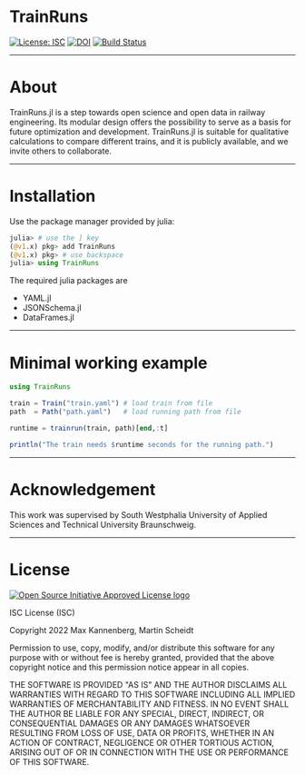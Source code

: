 # TrainRuns

[![License: ISC](https://img.shields.io/badge/license-ISC-green.svg)](https://opensource.org/licenses/ISC) [![DOI](https://zenodo.org/badge/DOI/10.5281/zenodo.6448563.svg)](https://doi.org/10.5281/zenodo.6448563) [![Build Status](https://github.com/railtoolkit/TrainRuns.jl/actions/workflows/CI.yml/badge.svg?branch=main)](https://github.com/railtoolkit/TrainRuns.jl/actions/workflows/CI.yml?query=branch%3Amain)

------------

# About

TrainRuns.jl is a step towards open science and open data in railway engineering. Its modular design offers the possibility to serve as a basis for future optimization and development. TrainRuns.jl is suitable for qualitative calculations to compare different trains, and it is publicly available, and we invite others to collaborate.

------------

# Installation

Use the package manager provided by julia:
```julia
julia> # use the ] key
(@v1.x) pkg> add TrainRuns
(@v1.x) pkg> # use backspace
julia> using TrainRuns
```

The required julia packages are
  - YAML.jl
  - JSONSchema.jl
  - DataFrames.jl

------------

# Minimal working example

```julia
using TrainRuns

train = Train("train.yaml") # load train from file
path  = Path("path.yaml")   # load running path from file

runtime = trainrun(train, path)[end,:t]

println("The train needs $runtime seconds for the running path.")
```

------------

# Acknowledgement

This work was supervised by South Westphalia University of Applied Sciences and Technical University Braunschweig.

------------

# License

[![Open Source Initiative Approved License logo](https://opensource.org/files/OSIApproved_100X125.png "Open Source Initiative Approved License logo")](https://opensource.org)

ISC License (ISC)

Copyright 2022 Max Kannenberg, Martin Scheidt

Permission to use, copy, modify, and/or distribute this software for any purpose with or without fee is hereby granted, provided that the above copyright notice and this permission notice appear in all copies.

THE SOFTWARE IS PROVIDED "AS IS" AND THE AUTHOR DISCLAIMS ALL WARRANTIES WITH REGARD TO THIS SOFTWARE INCLUDING ALL IMPLIED WARRANTIES OF MERCHANTABILITY AND FITNESS. IN NO EVENT SHALL THE AUTHOR BE LIABLE FOR ANY SPECIAL, DIRECT, INDIRECT, OR CONSEQUENTIAL DAMAGES OR ANY DAMAGES WHATSOEVER RESULTING FROM LOSS OF USE, DATA OR PROFITS, WHETHER IN AN ACTION OF CONTRACT, NEGLIGENCE OR OTHER TORTIOUS ACTION, ARISING OUT OF OR IN CONNECTION WITH THE USE OR PERFORMANCE OF THIS SOFTWARE.
